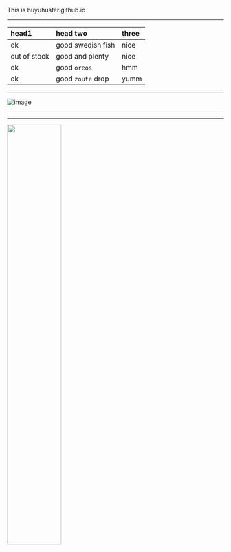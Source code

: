 This is huyuhuster.github.io
<hr>

| head1        | head two          | three |
|:-------------|:------------------|:------|
| ok           | good swedish fish | nice  |
| out of stock | good and plenty   | nice  |
| ok           | good `oreos`      | hmm   |
| ok           | good `zoute` drop | yumm  |

 <hr>

 ![image](https://github.com/huyuhuster/huyuhuster.github.io/raw/master/pictures/Jellyfish.jpg)
 
 <hr>
 
 <hr>
 
<img src="http://img.blog.csdn.net/20151129213701642" width="50%" height="50%" />
